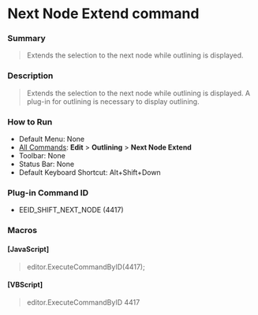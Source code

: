 # Next Node Extend command

### Summary

> Extends the selection to the next node while outlining is displayed.

### Description

> Extends the selection to the next node while outlining is displayed. A plug-in for outlining is necessary to display outlining.

### How to Run

- Default Menu: None
- [All Commands](../tools/all_commands): **Edit** \> **Outlining** \> **Next Node Extend**
- Toolbar: None
- Status Bar: None
- Default Keyboard Shortcut: Alt+Shift+Down

### Plug-in Command ID

- EEID\_SHIFT\_NEXT\_NODE (4417)

### Macros

#### \[JavaScript\]

> editor.ExecuteCommandByID(4417);

#### \[VBScript\]

> editor.ExecuteCommandByID 4417
